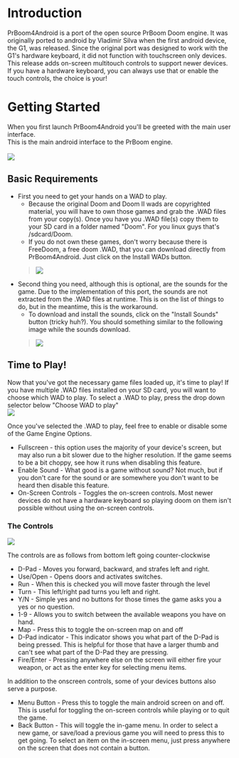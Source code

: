 # Introduction #

PrBoom4Android is a port of the open source PrBoom Doom engine.  It was originally ported to android by Vladimir Silva when the first android device, the G1, was released.  Since the original port was designed to work with the G1's hardware keyboard, it did not function with touchscreen only devices.  This release adds on-screen multitouch controls to support newer devices.  If you have a hardware keyboard, you can always use that or enable the touch controls, the choice is your!


# Getting Started #

When you first launch PrBoom4Android you'll be greeted with the main user interface.<br>
This is the main android interface to the PrBoom engine.<br>
<br>
<img src='https://lh6.googleusercontent.com/-vhMb2d9gyXw/TmqWtjjVN9I/AAAAAAAAAb8/EgH-CY6Hw3c/s400/prboom_main_screen.png' />

<h2>Basic Requirements</h2>
<ul><li>First you need to get your hands on a WAD to play.<br>
<ul><li>Because the original Doom and Doom II wads are copyrighted material, you will have to own those games and grab the .WAD files from your copy(s).  Once you have you .WAD file(s) copy them to your SD card in a folder named "Doom".  For you linux guys that's /sdcard/Doom.<br>
</li><li>If you do not own these games, don't worry because there is FreeDoom, a free doom .WAD, that you can download directly from PrBoom4Android.  Just click on the Install WADs button.<br>
</li></ul><blockquote><img src='https://lh6.googleusercontent.com/-aXwo_HbSVs0/TmqaY8p0HtI/AAAAAAAAAcE/musy7rfsZsw/s400/prboom_download_wad.png' />
</blockquote></li><li>Second thing you need, although this is optional, are the sounds for the game.  Due to the implementation of this port, the sounds are not extracted from the .WAD files at runtime.  This is on the list of things to do, but in the meantime, this is the workaround.<br>
<ul><li>To download and install the sounds, click on the "Install Sounds" button (tricky huh?).  You should something similar to the following image while the sounds download.<br>
</li></ul><blockquote><img src='https://lh6.googleusercontent.com/-bmDuPRo8rmo/TmqaY3aQk8I/AAAAAAAAAcM/rUDYTcvu0uQ/s400/prboom_downloading_sounds.png' /></blockquote></li></ul>


<h2>Time to Play!</h2>
Now that you've got the necessary game files loaded up, it's time to play!  If you have multiple .WAD files installed on your SD card, you will want to choose which WAD to play.  To select a .WAD to play, press the drop down selector below "Choose WAD to play"<br>
<img src='https://lh6.googleusercontent.com/-C06cGyiyHfM/TmqaZAUPp9I/AAAAAAAAAcI/5zp4N586A_o/s400/prboom_wad_selection.png' />

Once you've selected the .WAD to play, feel free to enable or disable some of the Game Engine Options.<br>
<ul><li>Fullscreen  - this option uses the majority of your device's screen, but may also run a bit slower due to the higher resolution.  If the game seems to be a bit choppy, see how it runs when disabling this feature.<br>
</li><li>Enable Sound - What good is a game without sound?  Not much, but if you don't care for the sound or are somewhere you don't want to be heard then disable this feature.<br>
</li><li>On-Screen Controls - Toggles the on-screen controls.  Most newer devices do not have a hardware keyboard so playing doom on them isn't possible without using the on-screen controls.</li></ul>


<h3>The Controls</h3>
<img src='https://lh4.googleusercontent.com/-j2B8kRP7OxI/TmqP_RSsstI/AAAAAAAAAbs/Zta9-W8hJ30/s400/doomII_in_game4.png' />

The controls are as follows from bottom left going counter-clockwise<br>
<ul><li>D-Pad - Moves you forward, backward, and strafes left and right.<br>
</li><li>Use/Open - Opens doors and activates switches.<br>
</li><li>Run - When this is checked you will move faster through the level<br>
</li><li>Turn - This left/right pad turns you left and right.<br>
</li><li>Y/N - Simple yes and no buttons for those times the game asks you a yes or no question.<br>
</li><li>1-9 - Allows you to switch between the available weapons you have on hand.<br>
</li><li>Map - Press this to toggle the on-screen map on and off<br>
</li><li>D-Pad indicator - This indicator shows you what part of the D-Pad is being pressed.  This is helpful for those that have a larger thumb and can't see what part of the D-Pad they are pressing.<br>
</li><li>Fire/Enter - Pressing anywhere else on the screen will either fire your weapon, or act as the enter key for selecting menu items.</li></ul>

In addition to the onscreen controls, some of your devices buttons also serve a purpose.<br>
<ul><li>Menu Button - Press this to toggle the main android screen on and off.  This is useful for toggling the on-screen controls while playing or to quit the game.<br>
</li><li>Back Button - This will toggle the in-game menu.  In order to select a new game, or save/load a previous game you will need to press this to get going.  To select an item on the in-screen menu, just press anywhere on the screen that does not contain a button.
